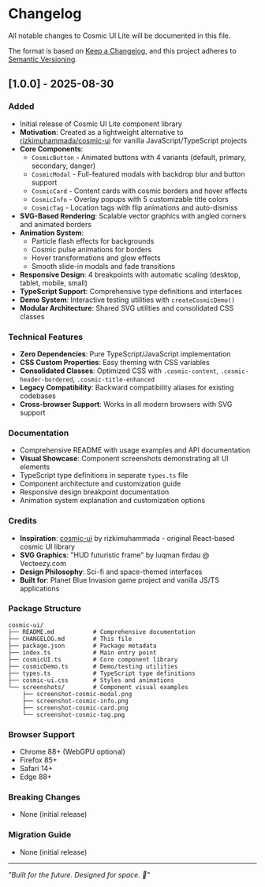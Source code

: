 # Changelog

All notable changes to Cosmic UI Lite will be documented in this file.

The format is based on [Keep a Changelog](https://keepachangelog.com/en/1.0.0/),
and this project adheres to [Semantic Versioning](https://semver.org/spec/v2.0.0.html).

## [1.0.0] - 2025-08-30

### Added
- Initial release of Cosmic UI Lite component library
- **Motivation**: Created as a lightweight alternative to [rizkimuhammada/cosmic-ui](https://github.com/rizkimuhammada/cosmic-ui) for vanilla JavaScript/TypeScript projects
- **Core Components**:
  - `CosmicButton` - Animated buttons with 4 variants (default, primary, secondary, danger)
  - `CosmicModal` - Full-featured modals with backdrop blur and button support
  - `CosmicCard` - Content cards with cosmic borders and hover effects
  - `CosmicInfo` - Overlay popups with 5 customizable title colors
  - `CosmicTag` - Location tags with flip animations and auto-dismiss
- **SVG-Based Rendering**: Scalable vector graphics with angled corners and animated borders
- **Animation System**: 
  - Particle flash effects for backgrounds
  - Cosmic pulse animations for borders
  - Hover transformations and glow effects
  - Smooth slide-in modals and fade transitions
- **Responsive Design**: 4 breakpoints with automatic scaling (desktop, tablet, mobile, small)
- **TypeScript Support**: Comprehensive type definitions and interfaces
- **Demo System**: Interactive testing utilities with `createCosmicDemo()`
- **Modular Architecture**: Shared SVG utilities and consolidated CSS classes

### Technical Features
- **Zero Dependencies**: Pure TypeScript/JavaScript implementation
- **CSS Custom Properties**: Easy theming with CSS variables
- **Consolidated Classes**: Optimized CSS with `.cosmic-content`, `.cosmic-header-bordered`, `.cosmic-title-enhanced`
- **Legacy Compatibility**: Backward compatibility aliases for existing codebases
- **Cross-browser Support**: Works in all modern browsers with SVG support

### Documentation
- Comprehensive README with usage examples and API documentation
- **Visual Showcase**: Component screenshots demonstrating all UI elements
- TypeScript type definitions in separate `types.ts` file  
- Component architecture and customization guide
- Responsive design breakpoint documentation
- Animation system explanation and customization options

### Credits
- **Inspiration**: [cosmic-ui](https://github.com/rizkimuhammada/cosmic-ui) by rizkimuhammada - original React-based cosmic UI library
- **SVG Graphics**: "HUD futuristic frame" by luqman firdau @ Vecteezy.com
- **Design Philosophy**: Sci-fi and space-themed interfaces
- **Built for**: Planet Blue Invasion game project and vanilla JS/TS applications

### Package Structure
```
cosmic-ui/
├── README.md           # Comprehensive documentation
├── CHANGELOG.md        # This file
├── package.json        # Package metadata
├── index.ts            # Main entry point
├── cosmicUI.ts         # Core component library
├── cosmicDemo.ts       # Demo/testing utilities
├── types.ts            # TypeScript type definitions
├── cosmic-ui.css       # Styles and animations
└── screenshots/        # Component visual examples
    ├── screenshot-cosmic-modal.png
    ├── screenshot-cosmic-info.png
    ├── screenshot-cosmic-card.png
    └── screenshot-cosmic-tag.png
```

### Browser Support
- Chrome 88+ (WebGPU optional)
- Firefox 85+
- Safari 14+
- Edge 88+

### Breaking Changes
- None (initial release)

### Migration Guide
- None (initial release)

---

*"Built for the future. Designed for space. 🚀"*